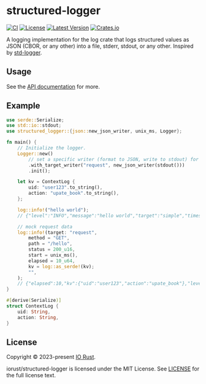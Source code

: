 # structured-logger &emsp;
[![CI](https://github.com/iorust/structured-logger/actions/workflows/ci.yml/badge.svg)](https://github.com/iorust/structured-logger/actions/workflows/ci.yml)
[![License](http://img.shields.io/badge/license-mit-blue.svg?style=flat-square)](https://raw.githubusercontent.com/iorust/structured-logger/main/LICENSE)
[![Latest Version](https://img.shields.io/crates/v/structured-logger.svg)](https://crates.io/crates/structured-logger)
[![Crates.io](https://img.shields.io/crates/d/structured-logger.svg)](https://crates.io/crates/structured-logger)

A logging implementation for the log crate that logs structured values as JSON (CBOR, or any other) into a file, stderr, stdout, or any other.
Inspired by [std-logger](https://github.com/Thomasdezeeuw/std-logger).

## Usage

See the [API documentation] for more.

## Example

```rust
use serde::Serialize;
use std::io::stdout;
use structured_logger::{json::new_json_writer, unix_ms, Logger};

fn main() {
    // Initialize the logger.
    Logger::new()
        // set a specific writer (format to JSON, write to stdout) for target "request".
        .with_target_writer("request", new_json_writer(stdout()))
        .init();

    let kv = ContextLog {
        uid: "user123".to_string(),
        action: "upate_book".to_string(),
    };

    log::info!("hello world");
    // {"level":"INFO","message":"hello world","target":"simple","timestamp":1679655670735}

    // mock request data
    log::info!(target: "request",
        method = "GET",
        path = "/hello",
        status = 200_u16,
        start = unix_ms(),
        elapsed = 10_u64,
        kv = log::as_serde!(kv);
        "",
    );
    // {"elapsed":10,"kv":{"uid":"user123","action":"upate_book"},"level":"INFO","message":"","method":"GET","path":"/hello","start":1679655670735,"status":200,"target":"request","timestamp":1679655670735}
}

#[derive(Serialize)]
struct ContextLog {
    uid: String,
    action: String,
}
```

[API documentation]: https://docs.rs/structured-logger

## License
Copyright © 2023-present [IO Rust](https://github.com/iorust).

iorust/structured-logger is licensed under the MIT License.  See [LICENSE](./LICENSE) for the full license text.
